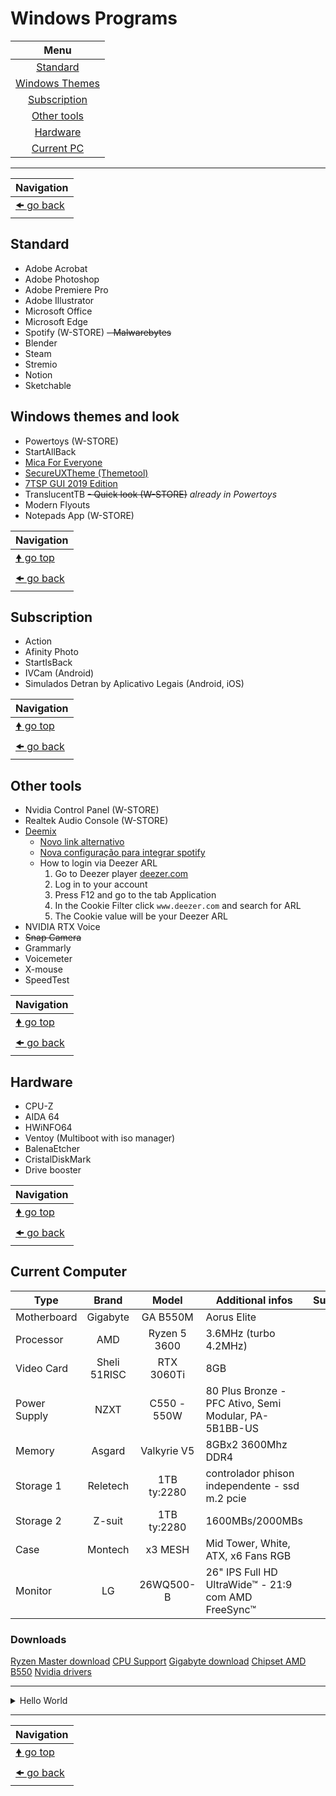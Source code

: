 # Windows Programs

| Menu                                       |
| :----------------------------------------: |
| [Standard](#standard)                      |
| [Windows Themes](#windows-themes-and-look) |
| [Subscription](#subscription)              |
| [Other tools](#other-tools)                |
| [Hardware](#hardware)                      |
| [Current PC](#current-computer)            |

---

| Navigation                |
| ------------------------- |
| [🠜 go back](./readme.md) |

## Standard

- Adobe Acrobat
- Adobe Photoshop
- Adobe Premiere Pro
- Adobe Illustrator
- Microsoft Office
- Microsoft Edge
- Spotify (W-STORE)
~~- Malwarebytes~~
- Blender
- Steam
- Stremio
- Notion
- Sketchable

## Windows themes and look

- Powertoys (W-STORE)
- StartAllBack
- [Mica For Everyone](https://github.com/MicaForEveryone/MicaForEveryone)
- [SecureUXTheme (Themetool)](https://github.com/namazso/SecureUxTheme)
- [7TSP GUI 2019 Edition](https://www.deviantart.com/devillnside/art/7TSP-GUI-2019-Edition-804769422)
- TranslucentTB
~~- Quick look (W-STORE)~~ *already in Powertoys*
- Modern Flyouts
- Notepads App (W-STORE)

| Navigation                     |
| ------------------------------ |
| [🠝 go top](#windows-programs) |
| [🠜 go back](./readme.md)      |

## Subscription

- Action
- Afinity Photo
- StartIsBack
- IVCam (Android)
- Simulados Detran by Aplicativo Legais (Android, iOS)

| Navigation                     |
| ------------------------------ |
| [🠝 go top](#windows-programs) |
| [🠜 go back](./readme.md)      |

## Other tools

- Nvidia Control Panel (W-STORE)
- Realtek Audio Console (W-STORE)
- [Deemix](https://deemix.app/gui)
  - [Novo link alternativo](https://semenrolacao.com.br/novo-link-deemix-2023/)
  - [Nova configuração para integrar spotify](https://semenrolacao.com.br/configuracao-para-integrar-deemix-com-spotify/)
  - How to login via Deezer ARL
    1. Go to Deezer player [deezer.com](https://deezer.com/)
    2. Log in to your account
    3. Press F12 and go to the tab Application
    4. In the Cookie Filter click `www.deezer.com` and search for ARL
    5. The Cookie value will be your Deezer ARL
- NVIDIA RTX Voice
- ~~Snap Camera~~
- Grammarly
- Voicemeter
- X-mouse
- SpeedTest

| Navigation                     |
| ------------------------------ |
| [🠝 go top](#windows-programs) |
| [🠜 go back](./readme.md)      |

## Hardware

- CPU-Z
- AIDA 64
- HWiNFO64
- Ventoy (Multiboot with iso manager)
- BalenaEtcher
- CristalDiskMark
- Drive booster

| Navigation                     |
| ------------------------------ |
| [🠝 go top](#windows-programs) |
| [🠜 go back](./readme.md)      |

## Current Computer

| Type         | Brand        | Model        | Additional infos                                      | Support |
| ------------ | :----------: | :----------: | ----------------------------------------------------- | ------- |
| Motherboard  | Gigabyte     | GA B550M     | Aorus Elite                                           |         |
| Processor    | AMD          | Ryzen 5 3600 | 3.6MHz (turbo 4.2MHz)                                 |         |
| Video Card   | Sheli 51RISC | RTX 3060Ti   | 8GB                                                   |         |
| Power Supply | NZXT         | C550 - 550W  | 80 Plus Bronze - PFC Ativo, Semi Modular, PA-5B1BB-US |         |
| Memory       | Asgard       | Valkyrie V5  | 8GBx2 3600Mhz DDR4                                    |         |
| Storage 1    | Reletech     | 1TB ty:2280  | controlador phison independente - ssd m.2 pcie        |         |
| Storage 2    | Z-suit       | 1TB ty:2280  | 1600MBs/2000MBs                                       |         |
| Case         | Montech      | x3 MESH      | Mid Tower, White, ATX,  x6 Fans RGB                   |         |
| Monitor      | LG           | 26WQ500-B    | 26" IPS Full HD UltraWide™ - 21:9 com AMD FreeSync™   |         |

### Downloads

[Ryzen Master download](https://www.amd.com/en/technologies/ryzen-master)
[CPU Support](https://www.amd.com/en/support/cpu/amd-ryzen-processors/amd-ryzen-5-desktop-processors/amd-ryzen-5-3600)
[Gigabyte download](https://www.gigabyte.com/Motherboard/B550M-AORUS-ELITE-rev-1x/support#support-dl-driver)
[Chipset AMD B550](https://www.amd.com/en/support/chipsets/amd-socket-am4/b550)
[Nvidia drivers](https://www.nvidia.com/download/index.aspx)

---

<details>
<summary>Hello  World</summary>
<i>Fem Er Rep Bicy Clerk Recy Can Dign Reli Enlis Oxy Wild</i>
</details>

---

| Navigation                     |
| ------------------------------ |
| [🠝 go top](#windows-programs) |
| [🠜 go back](./readme.md)      |
